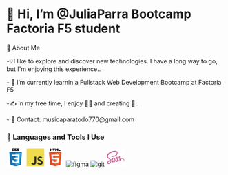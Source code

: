 <h1>👋 Hi, I’m @JuliaParra Bootcamp Factoria F5 student</h1>
<p>👩  About Me</p>
<p>-💡I like to explore and discover new technologies. I have a long way to go, but I'm enjoying this experience..</p> 
<p>- 🌱 I’m currently learnin a Fullstack Web Development Bootcamp at Factoria F5</p>
<p>-✍️ In my free time, I enjoy 🏄‍♀️ and creating 🎵..</p>
<p>- 📧 Contact: musicaparatodo770@gmail.com</p>
<h3>🚀 Languages and Tools I Use</h3>
<p><a target="_blank" href="https://raw.githubusercontent.com/devicons/devicon/master/icons/css3/css3-original-wordmark.svg" style="display: inline-block;"><img src="https://raw.githubusercontent.com/devicons/devicon/master/icons/css3/css3-original-wordmark.svg" alt="css3" width="42" height="42" /></a>
<a target="_blank" href="https://raw.githubusercontent.com/devicons/devicon/master/icons/javascript/javascript-original.svg" style="display: inline-block;"><img src="https://raw.githubusercontent.com/devicons/devicon/master/icons/javascript/javascript-original.svg" alt="javascript" width="42" height="42" /></a>
<a target="_blank" href="https://raw.githubusercontent.com/devicons/devicon/master/icons/html5/html5-original-wordmark.svg" style="display: inline-block;"><img src="https://raw.githubusercontent.com/devicons/devicon/master/icons/html5/html5-original-wordmark.svg" alt="html5" width="42" height="42" /></a>
<a target="_blank" href="https://www.vectorlogo.zone/logos/figma/figma-icon.svg" style="display: inline-block;"><img src="https://www.vectorlogo.zone/logos/figma/figma-icon.svg" alt="figma" width="42" height="42" /></a>
<a target="_blank" href="https://www.vectorlogo.zone/logos/git-scm/git-scm-icon.svg" style="display: inline-block;"><img src="https://www.vectorlogo.zone/logos/git-scm/git-scm-icon.svg" alt="git" width="42" height="42" /></a>
<a target="_blank" href="https://raw.githubusercontent.com/devicons/devicon/master/icons/sass/sass-original.svg" style="display: inline-block;"><img src="https://raw.githubusercontent.com/devicons/devicon/master/icons/sass/sass-original.svg" alt="sass" width="42" height="42" /></a></p>





<!---
JuliaParra/JuliaParra is a ✨ special ✨ repository because its `README.md` (this file) appears on your GitHub profile.
You can click the Preview link to take a look at your changes.
--->
